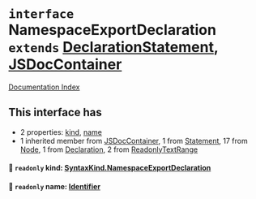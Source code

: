 # `interface` NamespaceExportDeclaration `extends` [DeclarationStatement](../interface.DeclarationStatement/README.md), [JSDocContainer](../interface.JSDocContainer/README.md)

[Documentation Index](../README.md)

## This interface has

- 2 properties:
[kind](#-readonly-kind-syntaxkindnamespaceexportdeclaration),
[name](#-readonly-name-identifier)
- 1 inherited member from [JSDocContainer](../interface.JSDocContainer/README.md), 1 from [Statement](../interface.Statement/README.md), 17 from [Node](../interface.Node/README.md), 1 from [Declaration](../interface.Declaration/README.md), 2 from [ReadonlyTextRange](../interface.ReadonlyTextRange/README.md)


#### 📄 `readonly` kind: [SyntaxKind.NamespaceExportDeclaration](../enum.SyntaxKind/README.md#namespaceexportdeclaration--271)



#### 📄 `readonly` name: [Identifier](../interface.Identifier/README.md)



